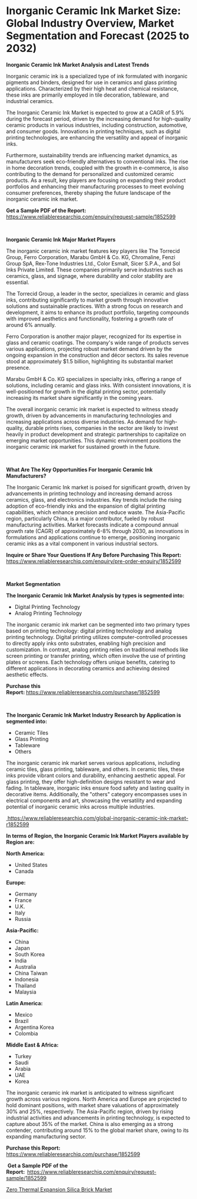 <p><h1>Inorganic Ceramic Ink Market Size: Global Industry Overview, Market Segmentation and Forecast (2025 to 2032)</h1></p><p><strong>Inorganic Ceramic Ink Market Analysis and Latest Trends</strong></p>
<p><p>Inorganic ceramic ink is a specialized type of ink formulated with inorganic pigments and binders, designed for use in ceramics and glass printing applications. Characterized by their high heat and chemical resistance, these inks are primarily employed in tile decoration, tableware, and industrial ceramics. </p><p>The Inorganic Ceramic Ink Market is expected to grow at a CAGR of 5.9% during the forecast period, driven by the increasing demand for high-quality ceramic products in various industries, including construction, automotive, and consumer goods. Innovations in printing techniques, such as digital printing technologies, are enhancing the versatility and appeal of inorganic inks. </p><p>Furthermore, sustainability trends are influencing market dynamics, as manufacturers seek eco-friendly alternatives to conventional inks. The rise in home decoration trends, coupled with the growth in e-commerce, is also contributing to the demand for personalized and customized ceramic products. As a result, key players are focusing on expanding their product portfolios and enhancing their manufacturing processes to meet evolving consumer preferences, thereby shaping the future landscape of the inorganic ceramic ink market.</p></p>
<p><strong>Get a Sample PDF of the Report:&nbsp;</strong> <a href="https://www.reliableresearchiq.com/enquiry/request-sample/1852599?utm_campaign=1996&utm_medium=2&utm_source=Github&utm_content=ia&utm_term=03022025&utm_id=inorganic-ceramic-ink">https://www.reliableresearchiq.com/enquiry/request-sample/1852599</a></p>
<p>&nbsp;</p>
<p><strong>Inorganic Ceramic Ink Major Market Players</strong></p>
<p><p>The inorganic ceramic ink market features key players like The Torrecid Group, Ferro Corporation, Marabu GmbH & Co. KG, Chromaline, Fenzi Group SpA, Rex-Tone Industries Ltd., Color Esmalt, Sicer S.P.A., and Sol Inks Private Limited. These companies primarily serve industries such as ceramics, glass, and signage, where durability and color stability are essential.</p><p>The Torrecid Group, a leader in the sector, specializes in ceramic and glass inks, contributing significantly to market growth through innovative solutions and sustainable practices. With a strong focus on research and development, it aims to enhance its product portfolio, targeting compounds with improved aesthetics and functionality, fostering a growth rate of around 6% annually.</p><p>Ferro Corporation is another major player, recognized for its expertise in glass and ceramic coatings. The company's wide range of products serves various applications, projecting robust market demand driven by the ongoing expansion in the construction and décor sectors. Its sales revenue stood at approximately $1.5 billion, highlighting its substantial market presence.</p><p>Marabu GmbH & Co. KG specializes in specialty inks, offering a range of solutions, including ceramic and glass inks. With consistent innovations, it is well-positioned for growth in the digital printing sector, potentially increasing its market share significantly in the coming years.</p><p>The overall inorganic ceramic ink market is expected to witness steady growth, driven by advancements in manufacturing technologies and increasing applications across diverse industries. As demand for high-quality, durable prints rises, companies in the sector are likely to invest heavily in product development and strategic partnerships to capitalize on emerging market opportunities. This dynamic environment positions the inorganic ceramic ink market for sustained growth in the future.</p></p>
<p>&nbsp;</p>
<p><strong>What Are The Key Opportunities For Inorganic Ceramic Ink Manufacturers?</strong></p>
<p><p>The Inorganic Ceramic Ink market is poised for significant growth, driven by advancements in printing technology and increasing demand across ceramics, glass, and electronics industries. Key trends include the rising adoption of eco-friendly inks and the expansion of digital printing capabilities, which enhance precision and reduce waste. The Asia-Pacific region, particularly China, is a major contributor, fueled by robust manufacturing activities. Market forecasts indicate a compound annual growth rate (CAGR) of approximately 6-8% through 2030, as innovations in formulations and applications continue to emerge, positioning inorganic ceramic inks as a vital component in various industrial sectors.</p></p>
<p><strong>Inquire or Share Your Questions If Any Before Purchasing This Report:</strong> <a href="https://www.reliableresearchiq.com/enquiry/pre-order-enquiry/1852599?utm_campaign=1996&utm_medium=2&utm_source=Github&utm_content=ia&utm_term=03022025&utm_id=inorganic-ceramic-ink">https://www.reliableresearchiq.com/enquiry/pre-order-enquiry/1852599</a></p>
<p>&nbsp;</p>
<p><strong>Market Segmentation</strong></p>
<p><strong>The Inorganic Ceramic Ink Market Analysis by types is segmented into:</strong></p>
<p><ul><li>Digital Printing Technology</li><li>Analog Printing Technology</li></ul></p>
<p><p>The inorganic ceramic ink market can be segmented into two primary types based on printing technology: digital printing technology and analog printing technology. Digital printing utilizes computer-controlled processes to directly apply inks onto substrates, enabling high precision and customization. In contrast, analog printing relies on traditional methods like screen printing or transfer printing, which often involve the use of printing plates or screens. Each technology offers unique benefits, catering to different applications in decorating ceramics and achieving desired aesthetic effects.</p></p>
<p><strong>Purchase this Report:&nbsp;</strong><a href="https://www.reliableresearchiq.com/purchase/1852599?utm_campaign=1996&utm_medium=2&utm_source=Github&utm_content=ia&utm_term=03022025&utm_id=inorganic-ceramic-ink">https://www.reliableresearchiq.com/purchase/1852599</a></p>
<p>&nbsp;</p>
<p><strong>The Inorganic Ceramic Ink Market Industry Research by Application is segmented into:</strong></p>
<p><ul><li>Ceramic Tiles</li><li>Glass Printing</li><li>Tableware</li><li>Others</li></ul></p>
<p><p>The inorganic ceramic ink market serves various applications, including ceramic tiles, glass printing, tableware, and others. In ceramic tiles, these inks provide vibrant colors and durability, enhancing aesthetic appeal. For glass printing, they offer high-definition designs resistant to wear and fading. In tableware, inorganic inks ensure food safety and lasting quality in decorative items. Additionally, the "others" category encompasses uses in electrical components and art, showcasing the versatility and expanding potential of inorganic ceramic inks across multiple industries.</p></p>
<p><a href="https://www.reliableresearchiq.com/global-inorganic-ceramic-ink-market-r1852599?utm_campaign=1996&utm_medium=2&utm_source=Github&utm_content=ia&utm_term=03022025&utm_id=inorganic-ceramic-ink">&nbsp;https://www.reliableresearchiq.com/global-inorganic-ceramic-ink-market-r1852599</a></p>
<p><strong>In terms of Region, the Inorganic Ceramic Ink Market Players available by Region are:</strong></p>
<p>
    <p> <strong> North America: </strong>
        <ul>
            <li>United States</li>
            <li>Canada</li>
        </ul>
        </p> 
    <p> <strong> Europe: </strong>
        <ul>
            <li>Germany</li>
            <li>France</li>
            <li>U.K.</li>
            <li>Italy</li>
            <li>Russia</li>
        </ul>
        </p> 
    <p> <strong> Asia-Pacific: </strong>
        <ul>
            <li>China</li>
            <li>Japan</li>
            <li>South Korea</li>
            <li>India</li>
            <li>Australia</li>
            <li>China Taiwan</li>
            <li>Indonesia</li>
            <li>Thailand</li>
            <li>Malaysia</li>
        </ul>
        </p> 
    <p> <strong> Latin America: </strong>
        <ul>
            <li>Mexico</li>
            <li>Brazil</li>
            <li>Argentina Korea</li>
            <li>Colombia</li>
        </ul>
        </p> 
    <p> <strong> Middle East & Africa: </strong>
        <ul>
            <li>Turkey</li>
            <li>Saudi</li>
            <li>Arabia</li>
            <li>UAE</li>
            <li>Korea</li>
        </ul>
    </p>
    </p>
<p><p>The inorganic ceramic ink market is anticipated to witness significant growth across various regions. North America and Europe are projected to hold dominant positions, with market share valuations of approximately 30% and 25%, respectively. The Asia-Pacific region, driven by rising industrial activities and advancements in printing technology, is expected to capture about 35% of the market. China is also emerging as a strong contender, contributing around 15% to the global market share, owing to its expanding manufacturing sector.</p></p>
<p><strong>Purchase this Report: </strong><a href="https://www.reliableresearchiq.com/purchase/1852599?utm_campaign=1996&utm_medium=2&utm_source=Github&utm_content=ia&utm_term=03022025&utm_id=inorganic-ceramic-ink">https://www.reliableresearchiq.com/purchase/1852599</a></p>
<p>&nbsp;<strong>Get a Sample PDF of the Report:&nbsp;&nbsp;</strong><a href="https://www.reliableresearchiq.com/enquiry/request-sample/1852599?utm_campaign=1996&utm_medium=2&utm_source=Github&utm_content=ia&utm_term=03022025&utm_id=inorganic-ceramic-ink">https://www.reliableresearchiq.com/enquiry/request-sample/1852599</a></p>
<p><strong></strong></p>
<p><p><a href="https://github.com/lindaopodray/Market-Research-Report-List-1/blob/main/zero-thermal-expansion-silica-brick-market.md?utm_campaign=1996&utm_medium=2&utm_source=Github&utm_content=ia&utm_term=03022025&utm_id=inorganic-ceramic-ink">Zero Thermal Expansion Silica Brick Market</a></p></p>